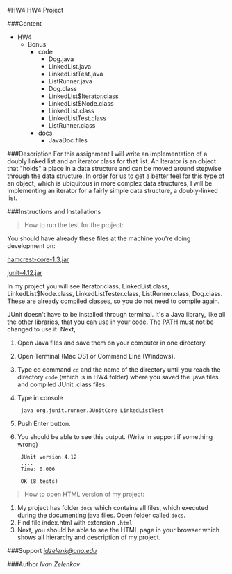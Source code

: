 #HW4
HW4 Project

###Content
- HW4
    - Bonus
        - code
            - Dog.java
            - LinkedList.java
            - LinkedListTest.java
            - ListRunner.java
            - Dog.class
            - LinkedList$Iterator.class
            - LinkedList$Node.class
            - LinkedList.class
            - LinkedListTest.class
            - ListRunner.class
        - docs
            - JavaDoc files

###Description
For this assignment I will write an implementation of a doubly linked list and an iterator class for that list.
An Iterator is an object that "holds" a place in a data structure and can be moved around stepwise through the data
structure. In order for us to get a better feel for this type of an object, which is ubiquitous in more complex data
structures, I will be implementing an iterator for a fairly simple data structure, a doubly-linked list.

###Instructions and Installations
>How to run the test for the project:

You should have already these files at the machine you're doing development on:

[hamcrest-core-1.3.jar](https://moodle.uno.edu/pluginfile.php/2575339/mod_folder/content/0/hamcrest-core-1.3.jar?forcedownload=1)

[junit-4.12.jar](https://moodle.uno.edu/pluginfile.php/2575339/mod_folder/content/0/junit-4.12.jar?forcedownload=1)

In my project you will see Iterator.class, LinkedList.class, LinkedList$Node.class, LinkedListTester.class, ListRunner.class, Dog.class. These are already compiled classes,
so you do not need to compile again.

JUnit doesn't have to be installed through terminal. It's a Java library,
like all the other libraries, that you can use in your code. The PATH must
not be changed to use it.
Next,
1. Open Java files and save them on your computer in one directory.
2. Open Terminal (Mac OS) or Command Line (Windows).
3. Type cd command `cd` and the name of the directory
   until you reach the directory `code` (which is in HW4 folder) where you saved the
   .java files and compiled JUnit .class files.
4. Type in console

        java org.junit.runner.JUnitCore LinkedListTest 

5. Push Enter button.
6. You should be able to see this output. (Write in support if something wrong)

        JUnit version 4.12
        ....
        Time: 0.006

        OK (8 tests)


>How to open HTML version of my project:
1. My project has folder `docs` which contains all files, which executed during the documenting java files.
   Open folder called `docs`.
2. Find file index.html with extension `.html`
3. Next, you should be able to see the HTML page in your browser which shows all hierarchy and description of my project.

###Support
*idzelenk@uno.edu*

###Author
*Ivan Zelenkov*